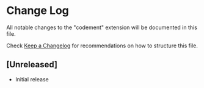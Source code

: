 # Change Log

All notable changes to the "codement" extension will be documented in this file.

Check [Keep a Changelog](http://keepachangelog.com/) for recommendations on how to structure this file.

## [Unreleased]

- Initial release